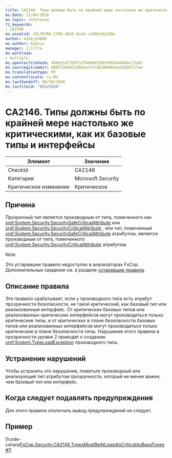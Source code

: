 ```yaml
---
title: CA2146. Типы должны быть по крайней мере настолько же критическими, как их базовые типы и интерфейсы
ms.date: 11/04/2016
ms.topic: reference
f1_keywords:
- CA2146
ms.assetid: 241fb784-1f6b-46e5-8ceb-c438e341d38e
author: mikejo5000
ms.author: mikejo
manager: jillfra
ms.workload:
- multiple
ms.openlocfilehash: 498d25df33bf32fb60922303df65e444d6c72a81
ms.sourcegitcommit: b885f26e015d03eafe7c885040644a52bb071fae
ms.translationtype: MT
ms.contentlocale: ru-RU
ms.lasthandoff: 06/30/2020
ms.locfileid: "85525038"
---
```

# <a name="ca2146-types-must-be-at-least-as-critical-as-their-base-types-and-interfaces"></a>CA2146. Типы должны быть по крайней мере настолько же критическими, как их базовые типы и интерфейсы

|Элемент|Значение|
|-|-|
|CheckId|CA2146|
|Категория|Microsoft.Security|
|Критическое изменение|Критическое|

## <a name="cause"></a>Причина
Прозрачный тип является производным от типа, помеченного как <xref:System.Security.SecuritySafeCriticalAttribute> или <xref:System.Security.SecurityCriticalAttribute> , или тип, помеченный <xref:System.Security.SecuritySafeCriticalAttribute> атрибутом, является производным от типа, помеченного <xref:System.Security.SecurityCriticalAttribute> атрибутом.

> [!NOTE]
> Это устаревшее правило недоступно в анализаторах FxCop. Дополнительные сведения см. в разделе [устаревшие правила](fxcop-rule-port-status.md#deprecated-rules).

## <a name="rule-description"></a>Описание правила
Это правило срабатывает, если у производного типа есть атрибут прозрачности безопасности, не такой критический, как базовый тип или реализованный интерфейс. От критических базовых типов или реализованных критических интерфейсов могут производиться только критические типы, и от критических в плане безопасности базовых типов или реализованных интерфейсов могут производиться только критические в плане безопасности типы. Нарушения этого правила в прозрачности уровня 2 приводят к созданию <xref:System.TypeLoadException> производного типа.

## <a name="how-to-fix-violations"></a>Устранение нарушений
Чтобы устранить это нарушение, пометьте производный или реализующий тип атрибутом прозрачности, который не менее важен, чем базовый тип или интерфейс.

## <a name="when-to-suppress-warnings"></a>Когда следует подавлять предупреждения
Для этого правила отключать вывод предупреждений не следует.

## <a name="example"></a>Пример
[!code-csharp[FxCop.Security.CA2146.TypesMustBeAtLeastAsCriticalAsBaseTypes#1](../code-quality/codesnippet/CSharp/ca2146-types-must-be-at-least-as-critical-as-their-base-types-and-interfaces_1.cs)]
